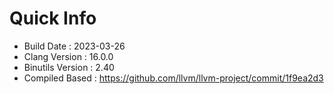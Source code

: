 # Quick Info
* Build Date : 2023-03-26
* Clang Version : 16.0.0
* Binutils Version : 2.40
* Compiled Based : https://github.com/llvm/llvm-project/commit/1f9ea2d3
